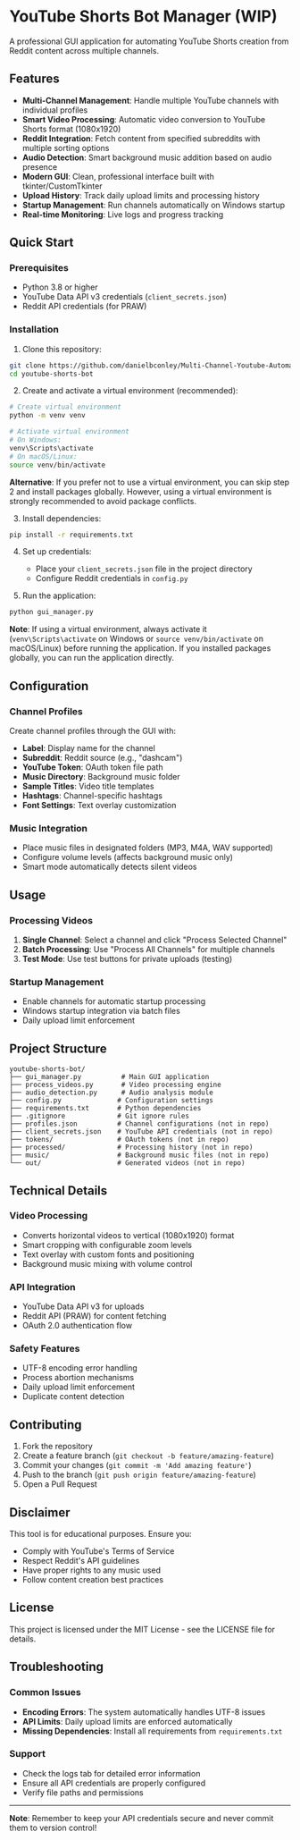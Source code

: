 # YouTube Shorts Bot Manager (WIP)

A professional GUI application for automating YouTube Shorts creation from Reddit content across multiple channels.

## Features

- **Multi-Channel Management**: Handle multiple YouTube channels with individual profiles
- **Smart Video Processing**: Automatic video conversion to YouTube Shorts format (1080x1920)
- **Reddit Integration**: Fetch content from specified subreddits with multiple sorting options
- **Audio Detection**: Smart background music addition based on audio presence
- **Modern GUI**: Clean, professional interface built with tkinter/CustomTkinter
- **Upload History**: Track daily upload limits and processing history
- **Startup Management**: Run channels automatically on Windows startup
- **Real-time Monitoring**: Live logs and progress tracking

## Quick Start

### Prerequisites

- Python 3.8 or higher
- YouTube Data API v3 credentials (`client_secrets.json`)
- Reddit API credentials (for PRAW)

### Installation

1. Clone this repository:
```bash
git clone https://github.com/danielbconley/Multi-Channel-Youtube-Automation-Bot
cd youtube-shorts-bot
```

2. Create and activate a virtual environment (recommended):
```bash
# Create virtual environment
python -m venv venv

# Activate virtual environment
# On Windows:
venv\Scripts\activate
# On macOS/Linux:
source venv/bin/activate
```

**Alternative**: If you prefer not to use a virtual environment, you can skip step 2 and install packages globally. However, using a virtual environment is strongly recommended to avoid package conflicts.

3. Install dependencies:
```bash
pip install -r requirements.txt
```

4. Set up credentials:
   - Place your `client_secrets.json` file in the project directory
   - Configure Reddit credentials in `config.py`

5. Run the application:
```bash
python gui_manager.py
```

**Note**: If using a virtual environment, always activate it (`venv\Scripts\activate` on Windows or `source venv/bin/activate` on macOS/Linux) before running the application. If you installed packages globally, you can run the application directly.

## Configuration

### Channel Profiles

Create channel profiles through the GUI with:
- **Label**: Display name for the channel
- **Subreddit**: Reddit source (e.g., "dashcam")
- **YouTube Token**: OAuth token file path
- **Music Directory**: Background music folder
- **Sample Titles**: Video title templates
- **Hashtags**: Channel-specific hashtags
- **Font Settings**: Text overlay customization

### Music Integration

- Place music files in designated folders (MP3, M4A, WAV supported)
- Configure volume levels (affects background music only)
- Smart mode automatically detects silent videos

## Usage

### Processing Videos

1. **Single Channel**: Select a channel and click "Process Selected Channel"
2. **Batch Processing**: Use "Process All Channels" for multiple channels
3. **Test Mode**: Use test buttons for private uploads (testing)

### Startup Management

- Enable channels for automatic startup processing
- Windows startup integration via batch files
- Daily upload limit enforcement

## Project Structure

```
youtube-shorts-bot/
├── gui_manager.py          # Main GUI application
├── process_videos.py       # Video processing engine
├── audio_detection.py      # Audio analysis module
├── config.py              # Configuration settings
├── requirements.txt       # Python dependencies
├── .gitignore             # Git ignore rules
├── profiles.json          # Channel configurations (not in repo)
├── client_secrets.json    # YouTube API credentials (not in repo)
├── tokens/                # OAuth tokens (not in repo)
├── processed/             # Processing history (not in repo)
├── music/                 # Background music files (not in repo)
└── out/                   # Generated videos (not in repo)
```

## Technical Details

### Video Processing
- Converts horizontal videos to vertical (1080x1920) format
- Smart cropping with configurable zoom levels
- Text overlay with custom fonts and positioning
- Background music mixing with volume control

### API Integration
- YouTube Data API v3 for uploads
- Reddit API (PRAW) for content fetching
- OAuth 2.0 authentication flow

### Safety Features
- UTF-8 encoding error handling
- Process abortion mechanisms
- Daily upload limit enforcement
- Duplicate content detection

## Contributing

1. Fork the repository
2. Create a feature branch (`git checkout -b feature/amazing-feature`)
3. Commit your changes (`git commit -m 'Add amazing feature'`)
4. Push to the branch (`git push origin feature/amazing-feature`)
5. Open a Pull Request

## Disclaimer

This tool is for educational purposes. Ensure you:
- Comply with YouTube's Terms of Service
- Respect Reddit's API guidelines
- Have proper rights to any music used
- Follow content creation best practices

## License

This project is licensed under the MIT License - see the LICENSE file for details.

## Troubleshooting

### Common Issues
- **Encoding Errors**: The system automatically handles UTF-8 issues
- **API Limits**: Daily upload limits are enforced automatically
- **Missing Dependencies**: Install all requirements from `requirements.txt`

### Support
- Check the logs tab for detailed error information
- Ensure all API credentials are properly configured
- Verify file paths and permissions

---

**Note**: Remember to keep your API credentials secure and never commit them to version control!




